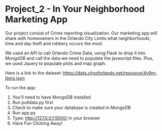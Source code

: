 # Project_2 - In Your Neighborhood Marketing App

Our project consist of Crime reporting visualization. Our marketing app will share with homeowners in the Orlando City Limits what neighborhoods, time and day theft and robbery occurs the most. 

We used an API to call Orlando Crime Data, using Flask to drop it into MongoDB and call the data we need to populate the javascript files. Plus, we used Jquery to populate plots and map graph.

Here is a link to the dataset: https://data.cityoforlando.net/resource/4y9m-jbmz.json


To run the app:

1. You'll need to have MongoDB installed
2. Run pulldata.py first
3. Check to make sure your database is created in MongoDB
4. Run app.py
5. Type: http://127.0.0.1:5000/ in your browser
6. Have Fun Clicking Away!
